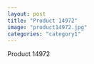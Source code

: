 ```yaml
---
layout: post
title: "Product 14972"
image: "product14972.jpg"
categories: "category1"
---
```

Product 14972
